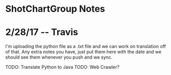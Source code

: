 # ShotChartGroup Notes

# 2/28/17 -- Travis
I'm uploading the python file as a .txt file and we can work on translation off of that.
Any extra notes you have, just put them here with the date and we should see them whenever you push and we sync.

TODO: Translate Python to Java
TODO: Web Crawler?

#
